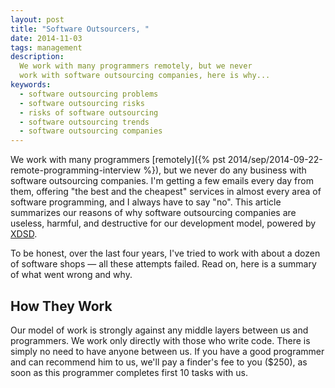 ```yaml
---
layout: post
title: "Software Outsourcers, "
date: 2014-11-03
tags: management
description:
  We work with many programmers remotely, but we never
  work with software outsourcing companies, here is why...
keywords:
  - software outsourcing problems
  - software outsourcing risks
  - risks of software outsourcing
  - software outsourcing trends
  - software outsourcing companies
---
```


We work with many programmers
[remotely]({% pst 2014/sep/2014-09-22-remote-programming-interview %}),
but we never do any business with software outsourcing companies. I'm getting
a few emails every day from them, offering "the best and the cheapest"
services in almost every area of software programming, and I always
have to say "no". This article summarizes our reasons of why
software outsourcing companies are useless, harmful,
and destructive for our development model, powered by
[XDSD](http://www.xdsd.org).

To be honest, over the last four years, I've tried to work with about a dozen
of software shops &mdash; all these attempts failed. Read on, here
is a summary of what went wrong and why.

<!--more-->

## How They Work

Our model of work is strongly against any middle layers between us and programmers. We work only directly with those who write code. There is simply no need to have anyone between us. If you have a good programmer and can recommend him to us, we'll pay a finder's fee to you ($250), as soon as this programmer completes first 10 tasks with us.
